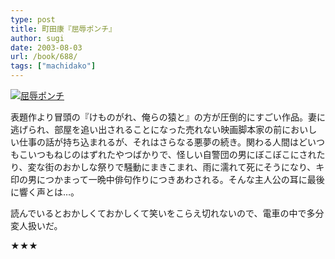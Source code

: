 ```yaml
---
type: post
title: 町田康『屈辱ポンチ』
author: sugi
date: 2003-08-03
url: /book/688/
tags: ["machidako"]
---
```

<a href="http://www.amazon.co.jp/exec/obidos/ASIN/4167653028/chezsugi-22/ref=nosim/" onclick="_gaq.push(['_trackEvent', 'outbound-article', 'http://www.amazon.co.jp/exec/obidos/ASIN/4167653028/chezsugi-22/ref=nosim/', '']);" name="amazletlink" target="_blank"><img src="http://i2.wp.com/ec2.images-amazon.com/images/I/51Y21R8Z9PL.SL160.jpg?w=660" alt="屈辱ポンチ" class="alignleft" data-recalc-dims="1" /></a>

表題作より冒頭の『けものがれ、俺らの猿と』の方が圧倒的にすごい作品。妻に逃げられ、部屋を追い出されることになった売れない映画脚本家の前においしい仕事の話が持ち込まれるが、それはさらなる悪夢の続き。関わる人間はどいつもこいつもねじのはずれたやつばかりで、怪しい自警団の男にぼこぼこにされたり、変な街のおかしな祭りで騒動にまきこまれ、雨に濡れて死にそうになり、キ印の男につかまって一晩中俳句作りにつきあわされる。そんな主人公の耳に最後に響く声とは…。

読んでいるとおかしくておかしくて笑いをこらえ切れないので、電車の中で多分変人扱いだ。

★★★

